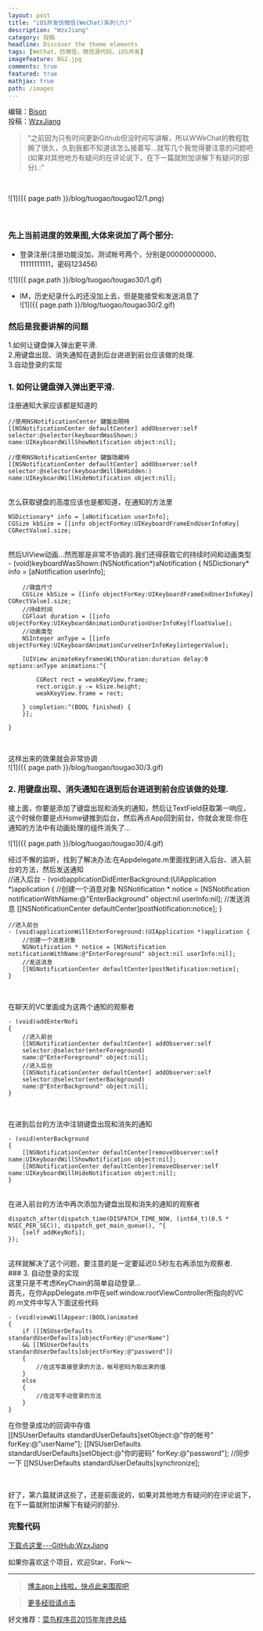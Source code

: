 ```yaml
---
layout: post
title: "iOS开发仿微信(WeChat)系列(六)"
description: "WzxJiang"
category: 投稿
headline: Discover the theme elements
tags: [WeChat，仿微信，微信源代码，iOS开发]
imagefeature: BG2.jpg
comments: true
featured: true
mathjax: true
path: /images
---
```

编辑：[Bison](http://allluckly.cn/)<br>
投稿：[WzxJiang](http://www.jianshu.com/users/389c20d5a244/latest_articles)<br>

>&quot;之前因为只有时间更新Github但没时间写讲解，所以WWeChat的教程耽搁了很久，久到我都不知道该怎么接着写...就写几个我觉得要注意的问题吧(如果对其他地方有疑问的在评论说下，在下一篇就附加讲解下有疑问的部分).:&quot;

<br>

![1]({{ page.path }}/blog/tuogao/tougao12/1.png)<br>

<br>

### 先上当前进度的效果图,大体来说加了两个部分:<br>

- 登录注册(注册功能没加，测试帐号两个，分别是00000000000、11111111111，密码123456)<br>

![1]({{ page.path }}/blog/tuogao/tougao30/1.gif)<br>

- IM，历史纪录什么的还没加上去，但是能接受和发送消息了<br>
![1]({{ page.path }}/blog/tuogao/tougao30/2.gif)<br>

### 然后是我要讲解的问题<br>

1.如何让键盘弹入弹出更平滑.<br>
2.用键盘出现、消失通知在退到后台进进到前台应该做的处理.<br>
3.自动登录的实现<br>


### 1.  如何让键盘弹入弹出更平滑.<br>

注册通知大家应该都是知道的<br>

    //使用NSNotificationCenter 鍵盤出現時
    [[NSNotificationCenter defaultCenter] addObserver:self
    selector:@selector(keyboardWasShown:)
    name:UIKeyboardWillShowNotification object:nil];

    //使用NSNotificationCenter 鍵盤隐藏時
    [[NSNotificationCenter defaultCenter] addObserver:self
    selector:@selector(keyboardWillBeHidden:)
    name:UIKeyboardWillHideNotification object:nil];

<br>
怎么获取键盘的高度应该也是都知道，在通知的方法里<br>

    NSDictionary* info = [aNotification userInfo];
    CGSize kbSize = [[info objectForKey:UIKeyboardFrameEndUserInfoKey] CGRectValue].size;

<br>
然后UIView动画...然而那是非常不协调的.我们还得获取它的持续时间和动画类型<br>
    - (void)keyboardWasShown:(NSNotification*)aNotification
    {
        NSDictionary* info = [aNotification userInfo];

        //键盘尺寸
        CGSize kbSize = [[info objectForKey:UIKeyboardFrameEndUserInfoKey] CGRectValue].size;
        //持续时间
        CGFloat duration = [[info objectForKey:UIKeyboardAnimationDurationUserInfoKey]floatValue];
        //动画类型
        NSInteger anType = [[info objectForKey:UIKeyboardAnimationCurveUserInfoKey]integerValue];

        [UIView animateKeyframesWithDuration:duration delay:0 options:anType animations:^{

            CGRect rect = weakKeyView.frame;
            rect.origin.y -= kSize.height;
            weakKeyView.frame = rect;

        } completion:^(BOOL finished) {
        }];

    }
<br>

这样出来的效果就会非常协调<br>
![1]({{ page.path }}/blog/tuogao/tougao30/3.gif)<br>

### 2.  用键盘出现、消失通知在退到后台进进到前台应该做的处理.<br>

接上面，你要是添加了键盘出现和消失的通知，然后让TextField获取第一响应，这个时候你要是点Home键推到后台，然后再点App回到前台，你就会发现:你在通知的方法中有动画处理的组件消失了...<br>

![1]({{ page.path }}/blog/tuogao/tougao30/4.gif)<br>

经过不懈的监听，找到了解决办法:在Appdelegate.m里面找到进入后台、进入前台的方法，然后发送通知<br>
    //进入后台
    - (void)applicationDidEnterBackground:(UIApplication *)application {
        //创建一个消息对象
        NSNotification * notice = [NSNotification notificationWithName:@"EnterBackground" object:nil userInfo:nil];
        //发送消息
        [[NSNotificationCenter defaultCenter]postNotification:notice];
    }

    //进入前台
    - (void)applicationWillEnterForeground:(UIApplication *)application {
        //创建一个消息对象
        NSNotification * notice = [NSNotification notificationWithName:@"EnterForeground" object:nil userInfo:nil];
        //发送消息
        [[NSNotificationCenter defaultCenter]postNotification:notice];
    }

<br>

在聊天的VC里面成为这两个通知的观察者<br>

    - (void)addEnterNofi
    {
        //进入前台
        [[NSNotificationCenter defaultCenter] addObserver:self
        selector:@selector(enterForeground)
        name:@"EnterForeground" object:nil];
        //进入后台
        [[NSNotificationCenter defaultCenter] addObserver:self
        selector:@selector(enterBackground)
        name:@"EnterBackground" object:nil];
    }
<br>

在进到后台的方法中注销键盘出现和消失的通知<br>

    - (void)enterBackground
    {
        [[NSNotificationCenter defaultCenter]removeObserver:self name:UIKeyboardWillShowNotification object:nil];
        [[NSNotificationCenter defaultCenter]removeObserver:self name:UIKeyboardWillHideNotification object:nil];
    }

<br>
在进入前台的方法中再次添加为键盘出现和消失的通知的观察者<br>

    dispatch_after(dispatch_time(DISPATCH_TIME_NOW, (int64_t)(0.5 * NSEC_PER_SEC)), dispatch_get_main_queue(), ^{
        [self addKeyNofi];
    });

<br>
这样就解决了这个问题，要注意的是一定要延迟0.5秒左右再添加为观察者.<br>
### 3. 自动登录的实现<br>
这里只是不考虑KeyChain的简单自动登录...<br>
首先，在你AppDelegate.m中在self.window.rootViewController所指向的VC的.m文件中写入下面这些代码<br>

    - (void)viewWillAppear:(BOOL)animated
    {
        if ([[NSUserDefaults standardUserDefaults]objectForKey:@"userName"] 
        && [[NSUserDefaults standardUserDefaults]objectForKey:@"password"])
        {
            //在这写直接登录的方法，帐号密码为取出来的值
        }
        else
        {
            //在这写手动登录的方法
        }
    }
在你登录成功的回调中存值<br>
    [[NSUserDefaults standardUserDefaults]setObject:@"你的帐号" forKey:@"userName"];
    [[NSUserDefaults standardUserDefaults]setObject:@"你的密码" forKey:@"password"];
    //同步一下
    [[NSUserDefaults standardUserDefaults]synchronize];

<br>

好了，第六篇就讲这些了，还是前面说的，如果对其他地方有疑问的在评论说下，在下一篇就附加讲解下有疑问的部分.

### 完整代码<br>

[下载点这里---GitHub:WzxJiang](https://github.com/Wzxhaha/WWeChat)<br>

如果你喜欢这个项目，欢迎Star、Fork～<br>


----------------------------------------------------------

> [博主app上线啦，快点此来围观吧](https://itunes.apple.com/us/app/it-blog-zi-xueios-kai-fa-jin/id1067787090?l=zh&ls=1&mt=8)<br>

> [更多经验请点击](http://allluckly.cn)<br>

好文推荐：[菜鸟程序员2015年年终总结](http://allluckly.cn/年终总结/zongjie2015)<br>








